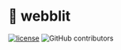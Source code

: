 # 🌱 webblit
[![license](https://img.shields.io/badge/license-MPL--2.0-orange)](https://github.com/steven-mathew/webblit/blob/master/LICENSE)
![GitHub contributors](https://img.shields.io/github/contributors/steven-mathew/webblit)
